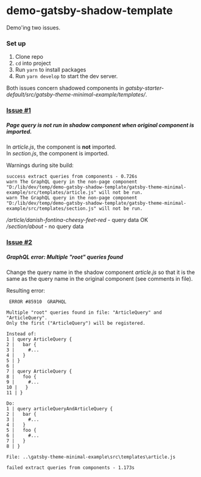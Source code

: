 # demo-gatsby-shadow-template

Demo'ing two issues.


### Set up

1. Clone repo
2. `cd` into project
3. Run `yarn` to install packages
4. Run `yarn develop` to start the dev server.

Both issues concern shadowed components in *gatsby-starter-default/src/gatsby-theme-minimal-example/templates/*.

### [Issue \#1](#issue-one)

##### Page query is not run in shadow component when original component is imported.

In *article.js*, the component is **not** imported.  
In *section.js*, the component is imported.

Warnings during site build:

```cli
success extract queries from components - 0.726s
warn The GraphQL query in the non-page component "D:/lib/dev/temp/demo-gatsby-shadow-template/gatsby-theme-minimal-example/src/templates/article.js" will not be run.
warn The GraphQL query in the non-page component "D:/lib/dev/temp/demo-gatsby-shadow-template/gatsby-theme-minimal-example/src/templates/section.js" will not be run.
```

*/article/danish-fontina-cheesy-feet-red* - query data OK   
*/section/about* - no query data


### [Issue \#2](#issue-two)

##### GraphQL error: Multiple "root" queries found

Change the query name in the shadow component *article.js* so that it is the
same as the query name in the original component (see comments in file).

Resulting error:

```cli
 ERROR #85910  GRAPHQL                                                                            

Multiple "root" queries found in file: "ArticleQuery" and "ArticleQuery".                         
Only the first ("ArticleQuery") will be registered.                                               

Instead of:                                                                                       
1 | query ArticleQuery {                                                                          
2 |   bar {                                                                                       
3 |     #...                                                                                      
4 |   }                                                                                           
5 | }                                                                                             
6 |                                                                                               
7 | query ArticleQuery {                                                                          
8 |   foo {                                                                                       
9 |     #...                                                                                      
10 |   }                                                                                          
11 | }                                                                                            

Do:                                                                                               
1 | query articleQueryAndArticleQuery {                                                           
2 |   bar {                                                                                       
3 |     #...                                                                                      
4 |   }                                                                                           
5 |   foo {                                                                                       
6 |     #...                                                                                      
7 |   }                                                                                           
8 | }                                                                                             

File: ..\gatsby-theme-minimal-example\src\templates\article.js                                    

failed extract queries from components - 1.173s                                                   
```

